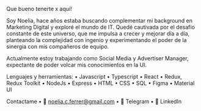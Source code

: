 Que bueno tenerte x aquí!
      
Soy Noelia, hace años estaba buscando complementar mi background en Marketing Digital y exploré el mundo de IT. 
Quedé cautivada por el desafío constante de este universo, que me impulsa a crecer y mejorar día a día, planteando la complejidad con ingenio y experimentando el poder de la sinergia con mis compañeros de equipo. 
      
Actualmente estoy trabajando como Social Media y Advertiser Manager, expectante de poder volcar mis conocimientos en la UI.
          
Lenguajes y herramientas:
•	Javascript
•	Typescript
•	React
•	Redux, Redux Toolkit
•	NodeJs
•	Express
•	HTML
•	CSS
•	SQL
•	Figma
•	Material UI

Contactame 
•	📧 noelia.c.ferrer@gmail.com
•	📱 Telegram
•	👤 LinkedIn
